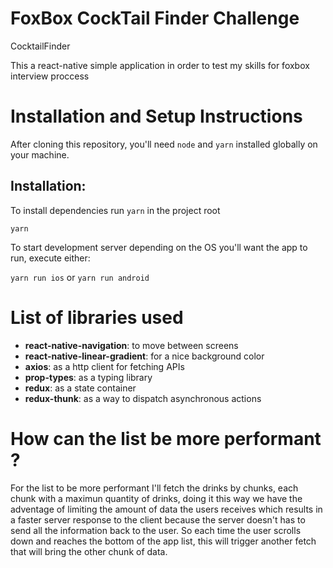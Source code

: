# FoxBox CockTail Finder Challenge

CocktailFinder

This a react-native simple application in order to test my skills for foxbox interview proccess


# Installation and Setup Instructions

After cloning this repository, you'll need `node` and `yarn` installed globally on your machine.  

## Installation:

To install dependencies run `yarn` in the project root

`yarn`  

To start development server depending on the OS you'll want the app to run, execute either: 

`yarn run ios` or   `yarn run android`

# List of libraries used

* **react-native-navigation**: to move between screens
* **react-native-linear-gradient**: for a nice background color 
* **axios**: as a http client for fetching APIs
* **prop-types**: as a typing library
* **redux**: as a state container
* **redux-thunk**: as a way to dispatch asynchronous actions


# How can the list be more performant ?

For the list to be more performant I'll fetch the drinks by chunks, each chunk with a maximun quantity of drinks, doing it this way we have the adventage of limiting the amount of data the users receives which results in a faster server response to the client because the server doesn't has to send all the information back to the user. So each time the user scrolls down and reaches the bottom of the app list, this will trigger another fetch that will bring the other chunk of data.